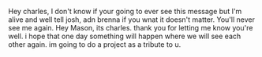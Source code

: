 Hey charles, I don't know if your going to ever see this message but I'm alive and well tell josh, adn brenna if you wnat it doesn't matter. You'll never see me again.
Hey Mason, its charles. thank you for letting me know you're well. i hope that one day something will happen where we will see each other again. im going to do a project as a tribute to u.
